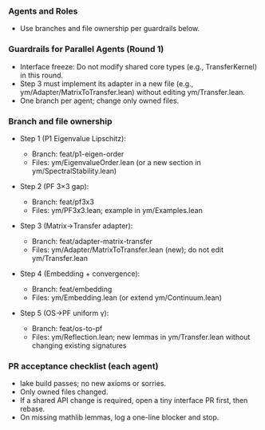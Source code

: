### Agents and Roles

- Use branches and file ownership per guardrails below.

### Guardrails for Parallel Agents (Round 1)

- Interface freeze: Do not modify shared core types (e.g., TransferKernel) in this round.
- Step 3 must implement its adapter in a new file (e.g., ym/Adapter/MatrixToTransfer.lean) without editing ym/Transfer.lean.
- One branch per agent; change only owned files.

### Branch and file ownership

- Step 1 (P1 Eigenvalue Lipschitz):
  - Branch: feat/p1-eigen-order
  - Files: ym/EigenvalueOrder.lean (or a new section in ym/SpectralStability.lean)

- Step 2 (PF 3×3 gap):
  - Branch: feat/pf3x3
  - Files: ym/PF3x3.lean; example in ym/Examples.lean

- Step 3 (Matrix→Transfer adapter):
  - Branch: feat/adapter-matrix-transfer
  - Files: ym/Adapter/MatrixToTransfer.lean (new); do not edit ym/Transfer.lean

- Step 4 (Embedding + convergence):
  - Branch: feat/embedding
  - Files: ym/Embedding.lean (or extend ym/Continuum.lean)

- Step 5 (OS→PF uniform γ):
  - Branch: feat/os-to-pf
  - Files: ym/Reflection.lean; new lemmas in ym/Transfer.lean without changing existing signatures

### PR acceptance checklist (each agent)

- lake build passes; no new axioms or sorries.
- Only owned files changed.
- If a shared API change is required, open a tiny interface PR first, then rebase.
- On missing mathlib lemmas, log a one-line blocker and stop.
